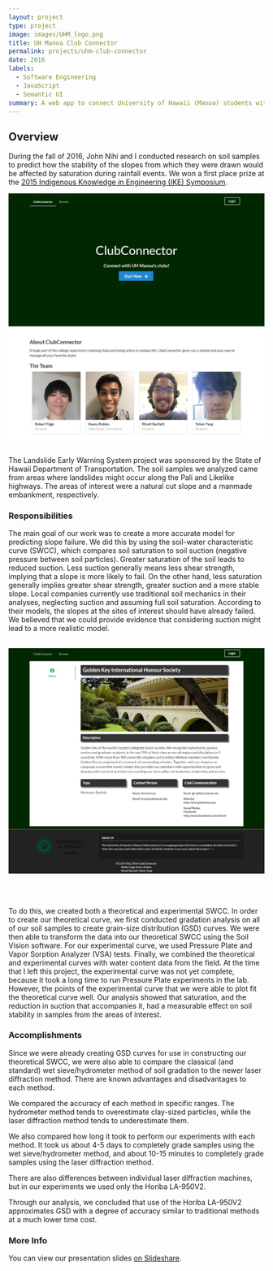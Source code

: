 ```yaml
---
layout: project
type: project
image: images/UHM_logo.png
title: UH Manoa Club Connector
permalink: projects/uhm-club-connector
date: 2016
labels:
  - Software Engineering
  - JavaScript
  - Semantic UI
summary: A web app to connect University of Hawaii (Manoa) students with the university's 200+ clubs
---
```


## Overview

During the fall of 2016, John Nihi and I conducted research on soil samples to predict how the stability of the slopes from which they were drawn would be affected by saturation during rainfall events. We won a first place prize at the [2015 Indigenous Knowledge in Engineering (IKE) Symposium](http://manoa.hawaii.edu/kaunana/student-engineers-participate-in-native-hawaiian-stem-symposium/).

  <img class="ui medium image" src="../images/home-landing-M3.png">

<br>

The Landslide Early Warning System project was sponsored by the State of Hawaii Department of Transportation. The soil samples we analyzed came from areas where landslides might occur along the Pali and Likelike highways. The areas of interest were a natural cut slope and a manmade embankment, respectively.

### Responsibilities

The main goal of our work was to create a more accurate model for predicting slope failure. We did this by using the soil-water characteristic curve (SWCC), which compares soil saturation to soil suction (negative pressure between soil particles). Greater saturation of the soil leads to reduced suction. Less suction generally means less shear strength, implying that a slope is more likely to fail. On the other hand, less saturation generally implies greater shear strength, greater suction and a more stable slope. Local companies currently use traditional soil mechanics in their analyses, neglecting suction and assuming full soil saturation. According to their models, the slopes at the sites of interest should have already failed. We believed that we could provide evidence that considering suction might lead to a more realistic model.

<br>

  <img class="ui medium image" src="../images/club-profile-M3.png">

<br><br>

To do this, we created both a theoretical and experimental SWCC. In order to create our theoretical curve, we first conducted gradation analysis on all of our soil samples to create grain-size distribution (GSD) curves. We were then able to transform the data into our theoretical SWCC using the Soil Vision software. For our experimental curve, we used Pressure Plate and Vapor Sorption Analyzer (VSA) tests. Finally, we combined the theoretical and experimental curves with water content data from the field. At the time that I left this project, the experimental curve was not yet complete, because it took a long time to run Pressure Plate experiments in the lab. However, the points of the experimental curve that we were able to plot fit the theoretical curve well. Our analysis showed that saturation, and the reduction in suction that accompanies it, had a measurable effect on soil stability in samples from the areas of interest.

### Accomplishments

Since we were already creating GSD curves for use in constructing our theoretical SWCC, we were also able to compare the classical (and standard) wet sieve/hydrometer method of soil gradation to the newer laser diffraction method. There are known advantages and disadvantages to each method. 

We compared the accuracy of each method in specific ranges. The hydrometer method tends to overestimate clay-sized particles, while the laser diffraction method tends to underestimate them. 

We also compared how long it took to perform our experiments with each method. It took us about 4-5 days to completely grade samples using the wet sieve/hydrometer method, and about 10-15 minutes to completely grade samples using the laser diffraction method. 

There are also differences between individual laser diffraction machines, but in our experiments we used only the Horiba LA-950V2.

Through our analysis, we concluded that use of the Horiba LA-950V2 approximates GSD with a degree of accuracy similar to traditional methods at a much lower time cost.

### More Info

You can view our presentation slides [on Slideshare](http://www.slideshare.net/wmmb/landslide-early-warning-system-john-nihi-wyatt-bartlett).



